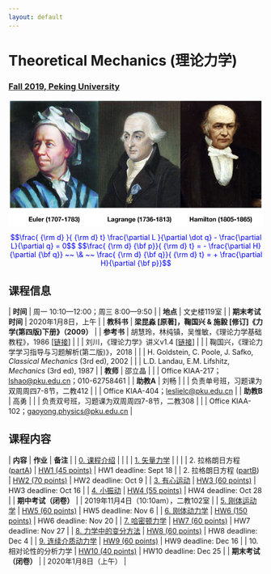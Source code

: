 ```yaml
---
layout: default
---
```


<style>
table {
  font-family: arial, sans-serif;
  border-collapse: collapse;
  width: 100%;
}

td, th {
  border: 1px solid #dddddd;
  text-align: left;
  padding: 8px;
}

tr:nth-child(odd) {
  background-color: #dddddd;
}
</style>

# <b>Theoretical Mechanics (理论力学)</b>

### <u>Fall 2019, Peking University</u>

<div style="display: flex; justify-content: center;">
<img src="thmech.png" width="550" height="250">
</div>

<p align="center">
<font color="blue">
$$\frac{ {\rm d} }{ {\rm d} t} \frac{\partial L }{\partial \dot q} - \frac{\partial L}{\partial q}  = 0$$
$$\frac{ {\rm d} {\bf p}}{ {\rm d} t} = - \frac{\partial H}{\partial {\bf q}} ~~ \& ~~ \frac{ {\rm d} {\bf q}}{ {\rm d} t} = + \frac{\partial H}{\partial {\bf p}}$$
</font>
</p>

## 课程信息

| **时间** | 周一 10:10—12:00；周三 8:00—9:50 |
| **地点** | 文史楼119室 |
| **期末考试时间** | 2020年1月8日，上午 |
| **教科书** | **梁昆淼 [原著]，鞠国兴 & 施毅 [修订]《力学(第四版)下册》（2009）** |
| **参考书** | 胡慧玲，林纯镇，吴惟敏，《理论力学基础教程》，1986 [[链接](http://www.phy.pku.edu.cn/~frxu/file/teaching/lilunlixue.pdf)] |
| | 刘川，《理论力学》讲义v1.4 [[链接](ftp://pts.phy.pku.edu.cn/liuchuan/mech_v1.4.pdf)] |
| | 鞠国兴，《理论力学学习指导与习题解析(第二版)》，2018 |
| | H. Goldstein, C. Poole, J. Safko, *Classical Mechanics* (3rd ed), 2002 |
| | L.D. Landau, E.M. Lifshitz, *Mechanics* (3rd ed), 1987 |
| **教师** | 邵立晶 | 
| | Office KIAA-217；lshao@pku.edu.cn；010-62758461 | 
| **助教A** | 刘畅 |
| | 负责单号班，习题课为双周周四7-8节，二教412 |
| | Office KIAA-404；leslielc@pku.edu.cn |
| **助教B** | 高勇 |
| | 负责双号班，习题课为双周周四7-8节，二教308 |
| | Office KIAA-102；gaoyong.physics@pku.edu.cn |

<p></p>

## 课程内容

| **内容** | **作业** | **备注** |
| [0. 课程介绍](https://www.icloud.com/iclouddrive/0kzj3CQg4_QFZYldjKY6r650w#0) | | |
| [1. 矢量力学](https://www.icloud.com/iclouddrive/06VBmcHJdNy-UUat0CBGVeJDg#1) | | |
| 2. 拉格朗日方程 ([partA](https://www.icloud.com/iclouddrive/0l6tgq1-wIfacYVRtknmh4U-g#2)) | [HW1 (45 points)](https://www.icloud.com/iclouddrive/0HkWj5hKYyvxEMyb5DZe26QkQ#homework1) | HW1 deadline: Sept 18 |
| 2. 拉格朗日方程 ([partB](https://www.icloud.com/iclouddrive/0s9qMZOBHs-liZX75m-HH_hXQ#2)) | [HW2 (70 points)](https://www.icloud.com/iclouddrive/0lt5SxPhELU4vEykIfyKC_iFg#homework2) | HW2 deadline: Oct 9 |
| [3. 有心运动](https://www.icloud.com/iclouddrive/0yVZ9Ay7smrY0jIy5e9_-hzyQ#3) | [HW3 (60 points)](https://www.icloud.com/iclouddrive/00K731LwTbLrMO0C8_3Fjh_SA#homework3) | HW3 deadline: Oct 16 |
| [4. 小振动](https://www.icloud.com/iclouddrive/0VXzGO5ttK-6c5raa79LesBaw#4) | [HW4 (55 points)](https://www.icloud.com/iclouddrive/0qEEDdPg_aIZtX0KlWoE7r4sg#homework4)  | HW4 deadline: Oct 28 |
| **期中考试（闭卷）** |   | 2019年11月4日（10:10am），二教102室 |
| [5. 刚体运动学](https://www.icloud.com/iclouddrive/0w5k03IeOuvcvaMdYW8hG35hg#5) | [HW5 (60 points)](https://www.icloud.com/iclouddrive/0y3_8QQcwmbe7HFz1QZSCxmCA#homework5) | HW5 deadline: Nov 6 |
| [6. 刚体动力学](https://www.icloud.com/iclouddrive/0YhtL5rhyWQX1Fj54fKQs9FYQ#6) | [HW6 (150 points)](https://www.icloud.com/iclouddrive/0zjXc_xWOn9xXPuciyWY-3Fqg#homework6) | HW6 deadline: Nov 20 |
| [7. 哈密顿力学](https://www.icloud.com/iclouddrive/0grvVBlNOJIvUX8Imzi7EAuhQ#7) | [HW7 (60 points)](https://www.icloud.com/iclouddrive/00-tvOWdhodrXH6HDD1hTr2uQ#homework7) | HW7 deadline: Nov 27 |
| [8. 力学中的变分方法](https://www.icloud.com/iclouddrive/07uCJ8TPOjOnIA9q6XJNgmj9w#8) | [HW8 (60 points)](https://www.icloud.com/iclouddrive/0qCVex-09umrlriYunDfogAqA#homework8) | HW8 deadline: Dec 4 |
| [9. 连续介质动力学](https://www.icloud.com/iclouddrive/0OfJOmdJXxCVESqJ9dgHCYxHA#9) | [HW9 (60 points)](https://www.icloud.com/iclouddrive/04QRvC5TcMQy1mUeMrfUKTB9w#homework9) | HW9 deadline: Dec 16 |
| 10. 相对论性的分析力学 | [HW10 (40 points)](https://www.icloud.com/iclouddrive/0dnAIvKjx6PvHO0H3O5uIdYaA#homework10) | HW10 deadline: Dec 25 |
| **期末考试（闭卷）** |   | 2020年1月8日（上午） |


<script type="text/x-mathjax-config">
  MathJax.Hub.Config({
    tex2jax: {
      inlineMath: [ ['$','$'] ],
      processEscapes: true
    }
  });
</script>
<script type="text/javascript" src="https://cdn.mathjax.org/mathjax/latest/MathJax.js?config=TeX-AMS-MML_HTMLorMML">
</script>

